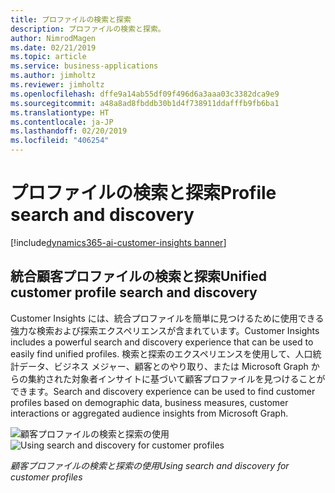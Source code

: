 ```yaml
---
title: プロファイルの検索と探索
description: プロファイルの検索と探索。
author: NimrodMagen
ms.date: 02/21/2019
ms.topic: article
ms.service: business-applications
ms.author: jimholtz
ms.reviewer: jimholtz
ms.openlocfilehash: dffe9a14ab55df09f496d6a3aaa03c3382dca9e9
ms.sourcegitcommit: a48a8ad8fbddb30b1d4f738911ddafffb9fb6ba1
ms.translationtype: HT
ms.contentlocale: ja-JP
ms.lasthandoff: 02/20/2019
ms.locfileid: "406254"
---
```

# <a name="profile-search-and-discovery"></a><span data-ttu-id="80ca2-103">プロファイルの検索と探索</span><span class="sxs-lookup"><span data-stu-id="80ca2-103">Profile search and discovery</span></span>
[!include[dynamics365-ai-customer-insights banner](../../includes/dynamics365-ai-customer-insights.md)]


## <a name="unified-customer-profile-search-and-discovery"></a><span data-ttu-id="80ca2-104">統合顧客プロファイルの検索と探索</span><span class="sxs-lookup"><span data-stu-id="80ca2-104">Unified customer profile search and discovery</span></span> 

<span data-ttu-id="80ca2-105">Customer Insights には、統合プロファイルを簡単に見つけるために使用できる強力な検索および探索エクスペリエンスが含まれています。</span><span class="sxs-lookup"><span data-stu-id="80ca2-105">Customer Insights includes a powerful search and discovery experience that can be used to easily find unified profiles.</span></span> <span data-ttu-id="80ca2-106">検索と探索のエクスペリエンスを使用して、人口統計データ、ビジネス メジャー、顧客とのやり取り、または Microsoft Graph からの集約された対象者インサイトに基づいて顧客プロファイルを見つけることができます。</span><span class="sxs-lookup"><span data-stu-id="80ca2-106">Search and discovery experience can be used to find customer profiles based on demographic data, business measures, customer interactions or aggregated audience insights from Microsoft Graph.</span></span>  

<span data-ttu-id="80ca2-107">![顧客プロファイルの検索と探索の使用](media/customer-profile-dashboard.png "顧客プロファイルの検索と探索の使用")</span><span class="sxs-lookup"><span data-stu-id="80ca2-107">![Using search and discovery for customer profiles](media/customer-profile-dashboard.png "Using search and discovery for customer profiles")</span></span>

<span data-ttu-id="80ca2-108">*顧客プロファイルの検索と探索の使用*</span><span class="sxs-lookup"><span data-stu-id="80ca2-108">*Using search and discovery for customer profiles*</span></span>


